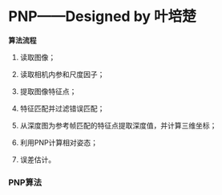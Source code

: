 # PNP——Designed by 叶培楚

**算法流程**

1. 读取图像；

2. 读取相机内参和尺度因子；

3. 提取图像特征点；

4. 特征匹配并过滤错误匹配；

5. 从深度图为参考帧匹配的特征点提取深度值，并计算三维坐标；

6. 利用PNP计算相对姿态；

7. 误差估计。


### PNP算法



